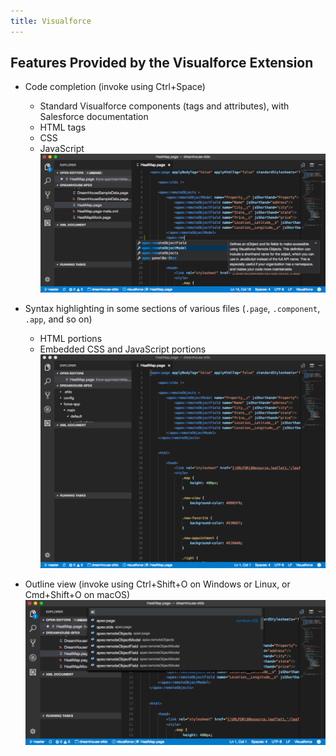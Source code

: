```yaml
---
title: Visualforce
---
```


## Features Provided by the Visualforce Extension

- Code completion (invoke using Ctrl+Space)

  - Standard Visualforce components (tags and attributes), with Salesforce documentation
  - HTML tags
  - CSS
  - JavaScript
    ![Code-completion options and associated documentation in a .page file](https://raw.githubusercontent.com/forcedotcom/salesforcedx-vscode/develop/packages/salesforcedx-vscode-visualforce/images/visualforce_completion.png)

- Syntax highlighting in some sections of various files (`.page`, `.component`, `.app`, and so on)

  - HTML portions
  - Embedded CSS and JavaScript portions
    ![Colored syntax highlighting in a .page file](https://raw.githubusercontent.com/forcedotcom/salesforcedx-vscode/develop/packages/salesforcedx-vscode-visualforce/images/visualforce_syntax.png)

- Outline view (invoke using Ctrl+Shift+O on Windows or Linux, or Cmd+Shift+O on macOS)
  ![List of symbols in a .page file](https://raw.githubusercontent.com/forcedotcom/salesforcedx-vscode/develop/packages/salesforcedx-vscode-visualforce/images/visualforce_outline.png)
